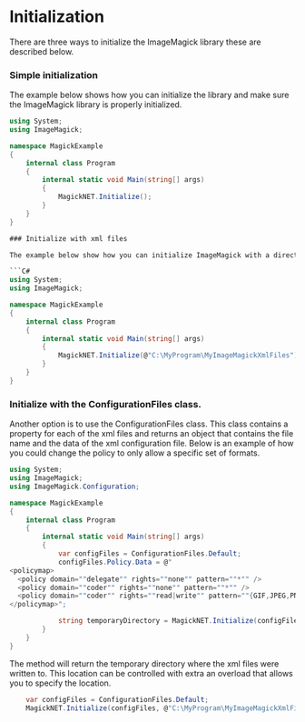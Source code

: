 # Initialization

There are three ways to initialize the ImageMagick library these are described below.

### Simple initialization

The example below shows how you can initialize the library and make sure the ImageMagick library is properly initialized.

```C#
using System;
using ImageMagick;

namespace MagickExample
{
    internal class Program
    {
        internal static void Main(string[] args)
        {
            MagickNET.Initialize();
        }
    }
}

### Initialize with xml files

The example below show how you can initialize ImageMagick with a directory that contains all the xml configuration files. This directory will need to contain all the xml files. Those files can be found in the [bin folder](https://github.com/ImageMagick/VisualMagick/tree/main/bin) of [VisualMagick](https://github.com/ImageMagick/VisualMagick) combined with the files from the [xml folder](https://github.com/dlemstra/Magick.Native/tree/main/src/Magick.Native/Resources/xml) of [Magick.Native](https://github.com/dlemstra/Magick.Native/tree/main/src/Magick.Native/Resources/xml).

```C#
using System;
using ImageMagick;

namespace MagickExample
{
    internal class Program
    {
        internal static void Main(string[] args)
        {
            MagickNET.Initialize(@"C:\MyProgram\MyImageMagickXmlFiles");
        }
    }
}
```

### Initialize with the ConfigurationFiles class.

Another option is to use the ConfigurationFiles class. This class contains a property for each of the xml files and returns an object that contains the file name and the data
of the xml configuration file. Below is an example of how you could change the policy to only allow a specific set of formats.

```C#
using System;
using ImageMagick;
using ImageMagick.Configuration;

namespace MagickExample
{
    internal class Program
    {
        internal static void Main(string[] args)
        {
            var configFiles = ConfigurationFiles.Default;
            configFiles.Policy.Data = @"
<policymap>
  <policy domain=""delegate"" rights=""none"" pattern=""*"" />
  <policy domain=""coder"" rights=""none"" pattern=""*"" />
  <policy domain=""coder"" rights=""read|write"" pattern=""{GIF,JPEG,PNG,WEBP}"" />
</policymap>";

            string temporaryDirectory = MagickNET.Initialize(configFiles);
        }
    }
}
```

The method will return the temporary directory where the xml files were written to. This location can be controlled with extra an overload that allows you to specify the location.

```C#
    var configFiles = ConfigurationFiles.Default;
    MagickNET.Initialize(configFiles, @"C:\MyProgram\MyImageMagickXmlFiles");
```
